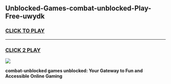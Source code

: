 
## Unblocked-Games-combat-unblocked-Play-Free-uwydk
<h3>
<a href="https://premium76.site?title=combat-unblocked&ref=18A1">CLICK TO PLAY</a></h3>
<hr>

<h3>
<a href="https://premium76.site?title=combat-unblocked&ref=18A1">CLICK 2 PLAY</a>
  
</h3>

<a href="https://premium76.site?title=combat-unblocked&ref=18A1"><img src="https://clearcache.store/games.png"></a>


**combat-unblocked games unblocked: Your Gateway to Fun and Accessible Online Gaming**
